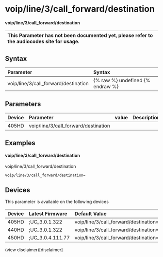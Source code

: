 ﻿---
description: voip/line/3/call_forward/destination
search:
    keywords: ['voip','line','3','call_forward','destination']
---

# voip/line/3/call_forward/destination

#### voip/line/3/call_forward/destination


| This Parameter has not been documented yet, please refer to the audiocodes site for usage.  |
| :--- |

## Syntax
| Parameter | Syntax |
| :--- | :--- |
|voip/line/3/call_forward/destination | {% raw %} undefined {% endraw %} |

## Parameters
|Device|Parameter|value|Description|
|:---|:---|:---|:---|
| 405HD | voip/line/3/call_forward/destination |  |  |

## Examples
#### voip/line/3/call_forward/destination

voip/line/3/call_forward/destination

```
voip/line/3/call_forward/destination=
```

## Devices
This parameter is available on the following devices

| Device | Latest Firmware | Default Value |
|:---|:---|:---|
| 405HD | ;UC_3.0.1.322 | voip/line/3/call_forward/destination= 
| 440HD | ;UC_3.0.1.322 | voip/line/3/call_forward/destination= 
| 450HD | ;UC_3.0.4.111.77 | voip/line/3/call_forward/destination= 

(view disclaimer)[disclaimer]
